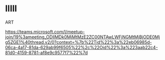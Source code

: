 # lllll

ART

https://teams.microsoft.com/l/meetup-join/19%3ameeting_ODllMDk0MjMtMzE2ZC00NTAwLWFjNGMtMjBjODE0Mjg5ZGE1%40thread.v2/0?context=%7b%22Tid%22%3a%22eb06985d-06ca-4a17-81da-629ab99f6505%22%2c%22Oid%22%3a%223aab22c4-81d0-4159-8781-af8e9c9577f7%22%7d
